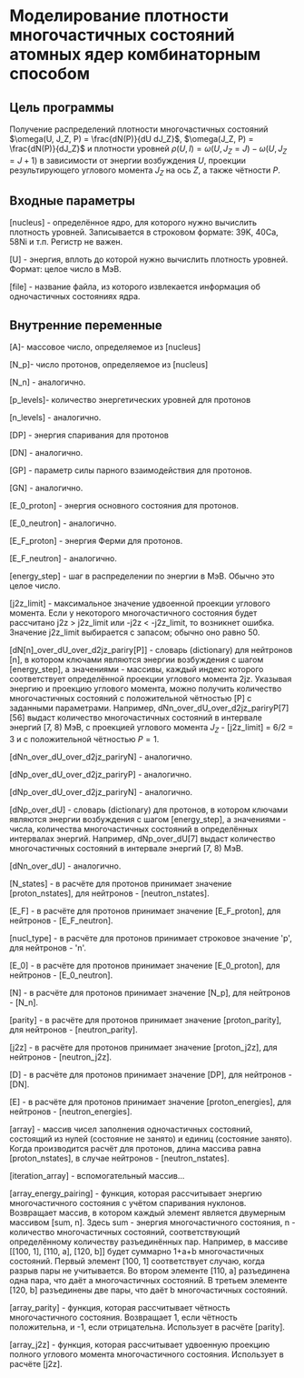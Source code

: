 # Моделирование плотности многочастичных состояний атомных ядер комбинаторным способом

## Цель программы

Получение распределений плотности многочастичных состояний $\omega(U, J_Z, P) = \frac{dN(P)}{dU dJ_Z}$, $\omega(J_Z, P) = \frac{dN(P)}{dJ_Z}$ и плотности уровней
$\rho(U,I) = \omega(U, J_Z=J) - \omega(U, J_Z=J+1)$
в зависимости от энергии возбуждения $U$, проекции результирующего углового момента $J_Z$ на ось $Z$, а также чётности $P$.

## Входные параметры

[nucleus] - определённое ядро, для которого нужно вычислить плотность уровней. Записывается в строковом формате: 39K, 40Ca, 58Ni и т.п. Регистр не важен.

[U] - энергия, вплоть до которой нужно вычислить плотность уровней. Формат: целое число в МэВ.

[file] - название файла, из которого извлекается информация об одночастичных состояниях ядра.

## Внутренние переменные

[A]- массовое число, определяемое из [nucleus]

[N_p]- число протонов, определяемое из [nucleus]

[N_n] - аналогично.

[p_levels]- количество энергетических уровней для протонов

[n_levels] - аналогично.

[DP] - энергия спаривания для протонов

[DN] - аналогично.

[GP] - параметр силы парного взаимодействия для протонов.

[GN] - аналогично.

[E_0_proton] - энергия основного состояния для протонов.

[E_0_neutron] - аналогично.

[E_F_proton] - энергия Ферми для протонов.

[E_F_neutron] - аналогично.

[energy_step] - шаг в распределении по энергии в МэВ. Обычно это целое число.

[j2z_limit] - максимальное значение удвоенной проекции углового момента. Если у некоторого многочастичного состояния будет рассчитано j2z > j2z_limit или -j2z < -j2z_limit, то возникнет ошибка. Значение j2z_limit выбирается с запасом; обычно оно равно 50.

[dN[n]_over_dU_over_d2jz_pariry[P]] - словарь (dictionary) для нейтронов [n], в котором ключами являются энергии возбуждения с шагом [energy_step], а значениями - массивы, каждый индекс которого соответствует определённой проекции углового момента 2jz. Указывая энергию и проекцию углового момента, можно получить количество многочастичных состояний с положительной чётностью [P] с заданными параметрами. Например, dNn_over_dU_over_d2jz_pariryP[7][56] выдаст количество многочастичных состояний в интервале энергий [7, 8) МэВ, с проекцией углового момента $J_Z$ - [j2z_limit] = 6/2 = 3 и с положительной чётностью $P=1$.

[dNn_over_dU_over_d2jz_pariryN] - аналогично.

[dNp_over_dU_over_d2jz_pariryP] - аналогично.

[dNp_over_dU_over_d2jz_pariryN] - аналогично.

[dNp_over_dU] - словарь (dictionary) для протонов, в котором ключами являются энергии возбуждения с шагом [energy_step], а значениями - числа, количества многочастичных состояний в определённых интервалах энергий. Например, dNp_over_dU[7] выдаст количество многочастичных состояний в интервале энергий [7, 8) МэВ.

[dNn_over_dU] - аналогично.

[N_states] - в расчёте для протонов принимает значение [proton_nstates], для нейтронов - [neutron_nstates].

[E_F] - в расчёте для протонов принимает значение [E_F_proton], для нейтронов - [E_F_neutron].

[nucl_type] - в расчёте для протонов принимает строковое значение 'p', для нейтронов - 'n'.

[E_0] - в расчёте для протонов принимает значение [E_0_proton], для нейтронов - [E_0_neutron].

[N] - в расчёте для протонов принимает значение [N_p], для нейтронов - [N_n].

[parity] - в расчёте для протонов принимает значение [proton_parity], для нейтронов - [neutron_parity].

[j2z] - в расчёте для протонов принимает значение [proton_j2z], для нейтронов - [neutron_j2z].

[D] - в расчёте для протонов принимает значение [DP], для нейтронов - [DN].

[E] - в расчёте для протонов принимает значение [proton_energies], для нейтронов - [neutron_energies].

[array] - массив чисел заполнения одночастичных состояний, состоящий из нулей (состояние не занято) и единиц (состояние занято). Когда производится расчёт для протонов, длина массива равна [proton_nstates], в случае нейтронов - [neutron_nstates].

[iteration_array] - вспомогательный массив...

[array_energy_pairing] - функция, которая рассчитывает энергию многочастичного состояния с учётом спаривания нуклонов. Возвращает массив, в котором каждый элемент является двумерным массивом [sum, n]. Здесь sum - энергия многочастичного состояния, n - количество многочастичных состояний, соответствующий определённому количеству разъединённых пар. Например, в массиве [[100, 1], [110, a], [120, b]] будет суммарно 1+a+b многочастичных состояний. Первый элемент [100, 1] соответствует случаю, когда разрыв пары не учитывается. Во втором элементе [110, a] разъединена одна пара, что даёт a многочастичных состояний. В третьем элементе [120, b] разъединены две пары, что даёт b многочастичных состояний.

[array_parity] - функция, которая рассчитывает чётность многочастичного состояния. Возвращает 1, если чётность положительна, и -1, если отрицательна. Использует в расчёте [parity].

[array_j2z] - функция, которая рассчитывает удвоенную проекцию полного углового момента многочастичного состояния. Использует в расчёте [j2z].


